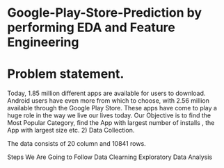 # Google-Play-Store-Prediction by performing EDA and Feature Engineering
# Problem statement.
Today, 1.85 million different apps are available for users to download. Android users have even more from which to choose, with 2.56 million available through the Google Play Store. These apps have come to play a huge role in the way we live our lives today. Our Objective is to find the Most Popular Category, find the App with largest number of installs , the App with largest size etc. 2) Data Collection.

The data consists of 20 column and 10841 rows.

Steps We Are Going to Follow
Data Clearning
Exploratory Data Analysis
